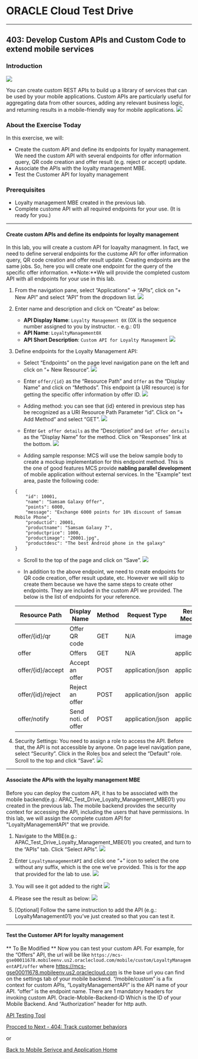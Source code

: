 # ORACLE Cloud Test Drive #
-----
## 403: Develop Custom APIs and Custom Code to extend mobile services ##

### Introduction ###
![](../common/images/mobile/mcsgs_dt_003_customapi.png)

You can create custom REST APIs to build up a library of services that can be used by your mobile applications. Custom APIs are particularly useful for aggregating data from other sources, adding any relevant business logic, and returning results in a mobile-friendly way for mobile applications.
![](../common/images/mobile/mcsgc_dt_004_api.png)

### About the Exercise Today ###
In this exercise, we will:
- Create the custom API and define its endpoints for loyalty management. We need the custom API with several endpoints for offer information query, QR code creation and offer result (e.g. reject or accept) update.
- Associate the APIs with the loyalty management MBE.
- Test the Customer API for loyalty management

### Prerequisites ###
- Loyalty management MBE created in the previous lab.
- Complete custome API with all required endpoints for your use. (It is ready for you.)

----

#### Create custom APIs and define its endpoints for loyalty management ####
In this lab, you will create a custom API for loayalty managment. In fact, we need to define serveral endpoints for the custome API for offer information query, QR code creation and offer result update. Creating endpoints are the same jobs. So, here you will create one endpoint for the query of the specific offer information. **Note:**We will provide the completed custom API with all endpoints for your use in this lab.

1. From the navigation pane, select “Applications” -> “APIs”, click on “+ New API” and select “API” from the dropdown list.
![](../common/images/mobile/403-New_API.png)

2. Enter name and description and click on “Create” as below:
    + **API Display Name**: `Loyalty Management 0X` (0X is the sequence number assigned to you by instructor. - e.g.: 01)
    + **API Name**: `LoyaltyManagement0X` 
    + **API Short Description**: `Custom API for Loyalty Management`
![](../common/images/mobile/403-API_Creation.png)

3. Define endpoints for the Loyalty Management API: 
    - Select “Endpoints” on the page level navigation pane on the left and click on “+ New Resource”.
![](../common/images/mobile/403-Click_Endpoints.png)

    - Enter `offer/{id}` as the “Resource Path” and `Offer` as the “Display Name” and click on “Methods”. This endpoint (a URI resource) is for getting the specific offer information by offer ID.
![](../common/images/mobile/403-New_Resource.png)

    - Adding method: you can see that {id} entered in previous step has be recognized as a URI Resource Path Parameter “id”. Click on “+ Add Method” and select “GET”.
![](../common/images/mobile/403-Adding_Method.png)

    - Enter `Get offer details` as the “Description” and `Get offer details` as the “Display Name” for the method. Click on “Responses” link at the bottom.
![](../common/images/mobile/403-Adding_Method_Info.png)

    - Adding sample response: MCS will use the below sample body to create a mockup implementation for this endpoint method. This is the one of good features MCS provide **nabling parallel development** of mobile application without external services. In the "Example" text area, paste the following code:
	```
	{
    	"id": 10001,
    	"name": "Samsam Galaxy Offer",
    	"points": 6000,
    	"message": "Exchange 6000 points for 10% discount of Samsam Mobile Phone",
    	"productid": 20001,
    	"productname": "Samsam Galaxy 7",
    	"productprice": 1000,
    	"productimage": "20001.jpg",
    	"productdesc": "The best Android phone in the galaxy"
  	} 
	```
    - Scroll to the top of the page and click on “Save”. 
![](../common/images/mobile/403-Adding_Sample_Response.png)

    - In addition to the above endpoint, we need to create endpoints for QR code creation, offer result update, etc. However we will skip to create them because we have the same steps to create other endpoints. They are included in the custom API we provided. The below is the list of endpoints for your reference.

    | Resource Path     | Display Name          | Method | Request Type     | Response Media Type |
    | ----------------- | --------------------- | ------ | ---------------- | ------------------- |
    | offer/{id}/qr	| Offer QR code         | GET    | N/A	            | image/png           |
    | offer		| Offers	        | GET    | N/A	            | application/json    |
    | offer/{id}/accept | Accept an offer       | POST   | application/json | application/json    |
    | offer/{id}/reject | Reject an offer       | POST   | application/json | application/json    |
    | offer/notify      | Send noti. of offer   | POST   | application/json | application/json    |

4. Security Settings: You need to assign a role to access the API. Before that, the API is not accessible by anyone.
On page level navigation pane, select “Security”. Click in the Roles box and select the “Default” role. Scroll to the top and click “Save”.
![](../common/images/mobile/403-API_Security_Settings.png)

---
#### Associate the APIs with the loyalty management MBE ####
Before you can deploy the custom API, it has to be associated with the mobile backend(e.g.: APAC_Test_Drive_Loyalty_Management_MBE01) you created in the previous lab. The mobile backend provides the security context for accessing the API, including the users that have permissions. In this lab, we will assign the complete custom API for "LoyaltyManagementAPI" that we provide.

1. Navigate to the MBE(e.g.: APAC_Test_Drive_Loyalty_Management_MBE01) you created, and turn to the “APIs” tab. Click “Select APIs”.
![](../common/images/mobile/403-Select_API_MBE.png)


2. Enter `LoyaltymanagementAPI` and click one “+” icon to select the one without any suffix, which is the one we’ve provided. This is for the app that provided for the lab to use.
![](../common/images/mobile/403-Select_Loyalty_API.png)


3. You will see it got added to the right 
![](../common/images/mobile/403-Added_API_ToMBE.png)


4. Please see the result as below:
![](../common/images/mobile/403-API_AddToMBE_Result.png)


5. [Optional] Follow the same instruction to add the API (e.g.: LoyaltyManagement01) you’ve just created so that you can test it.

---
#### Test the Customer API for loyalty management ####
** To Be Modified **
Now you can test your custom API. For example, for the “Offers” API, the url will be like
`https://mcs-gse00011678.mobileenv.us2.oraclecloud.com/mobile/custom/LoyaltyManagementAPI/offer` where https://mcs-gse00011678.mobileenv.us2.oraclecloud.com is the base url you can find on the settings tab of your mobile backend. “/mobile/custom” is a fix context for custom APIs, “LoyaltyManagementAPI” is the API name of your API. “offer” is the endpoint name. There are 1 mandatory headers for invoking custom API. Oracle-Mobile-Backend-ID 
Which is the ID of your Mobile Backend. And “Authorization” header for http auth.

[API Testing Tool](https://chrome.google.com/webstore/detail/postman/fhbjgbiflinjbdggehcddcbncdddomop)

[Procced to Next - 404: Track customer behaviors](404-MobileLab.md)

or

[Back to Mobile Serivce and Application Home](README.md)


